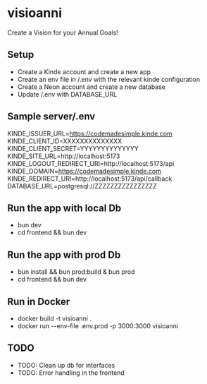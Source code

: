 # visioanni

Create a Vision for your Annual Goals!

## Setup

- Create a Kinde account and create a new app
- Create an env file in /.env with the relevant kinde configuration
- Create a Neon account and create a new database
- Update /.env with DATABASE_URL

## Sample server/.env

KINDE_ISSUER_URL=https://codemadesimple.kinde.com
KINDE_CLIENT_ID=XXXXXXXXXXXXXX
KINDE_CLIENT_SECRET=YYYYYYYYYYYYYY
KINDE_SITE_URL=http://localhost:5173
KINDE_LOGOUT_REDIRECT_URI=http://localhost:5173/api
KINDE_DOMAIN=https://codemadesimple.kinde.com
KINDE_REDIRECT_URI=http://localhost:5173/api/callback
DATABASE_URL=postgresql://ZZZZZZZZZZZZZZZZ

## Run the app with local Db

- bun dev
- cd frontend && bun dev

## Run the app with prod Db

- bun install && bun prod:build & bun prod
- cd frontend && bun dev

## Run in Docker

- docker build -t visioanni .
- docker run --env-file .env.prod -p 3000:3000 visioanni

## TODO

- TODO: Clean up db for interfaces
- TODO: Error handling in the frontend
